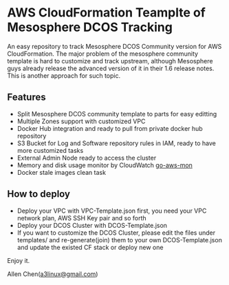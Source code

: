 AWS CloudFormation Teamplte of Mesosphere DCOS Tracking
=================================================================

An easy repository to track Mesosphere DCOS Community version for AWS CloudFormation. The major problem of the mesosphere community template is hard to customize and track upstream, although Mesosphere guys already release the advanced version of it in their 1.6 release notes. This is another approach for such topic.

## Features

* Split Mesosphere DCOS community template to parts for easy editting
* Multiple Zones support with customized VPC
* Docker Hub integration and ready to pull from private docker hub repository
* S3 Bucket for Log and Software repository rules in IAM, ready to have more customized tasks
* External Admin Node ready to access the cluster
* Memory and disk usage monitor by CloudWatch [go-aws-mon](https://github.com/a3linux/go-aws-mon)
* Docker stale images clean task

## How to deploy

* Deploy your VPC with VPC-Template.json first, you need your VPC network plan, AWS SSH Key pair and so forth
* Deploy your DCOS Cluster with DCOS-Template.json
* If you want to customize the DCOS Cluster, please edit the files under templates/ and re-generate(join) them to your own DCOS-Template.json and update the existed CF stack or deploy new one

Enjoy it.

Allen Chen(a3linux@gmail.com)
